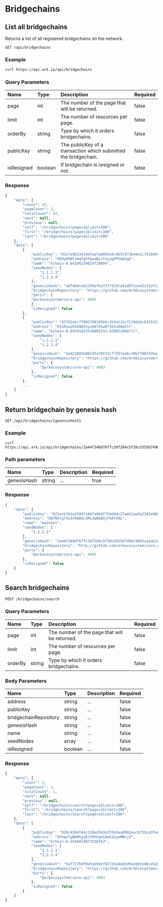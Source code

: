 # Bridgechains

## List all bridgechains

Returns a list of all registered bridgechains on the network.

```text
GET /api/bridgechains
```

### Example

```bash
curl https://api.ark.io/api/bridgechains
```

### Query Parameters

| Name | Type | Description | Required |
| :--- | :--- | :--- | :--- |
| page | int | The number of the page that will be returned. | false |
| limit | int | The number of resources per page. | false |
| orderBy | string | Type by which it orders bridgechains. | false |
| publicKey | string | The publicKey of a transaction which submitted the bridgechain. | false |
| isResigned | boolean | If bridgechain is resigned or not. | false |

### Response

```javascript
{
    "meta": {
        "count": 43,
        "pageCount": 1,
        "totalCount": 43,
        "next": null,
        "previous": null,
        "self": "/bridgechains?page=1&limit=100",
        "first": "/bridgechains?page=1&limit=100",
        "last": "/bridgechains?page=1&limit=100"
    },
    "data": [
        {
            "publicKey": "02e7e9b33d19e5aa7ad092e8cdb5c973b44e2c761840c64a1abbe5571bb317d464",
            "address": "DEHyKHdtzHqTghfpwaBcvTzLpgPP5AAUgE",
            "name": "bchain-0.04206259029720094",
            "seedNodes": [
                "1.1.1.1",
                "1.2.3.4"
            ],
            "genesisHash": "a6f4b8ceb2299efba73f732dca52d871ce42c31af22eca1e7f8f16083daac6f6",
            "bridgechainRepository": "https://github.com/ArkEcosystem/core",
            "ports": {
            "@arkecosystem/core-api": 4003
            },
            "isResigned": false
        },
        {
            "publicKey": "03782a5c77892798195b5c1b54133c7139debc63551523ee37e5b4d0be6a7e7fe4",
            "address": "D5xRcwzEGSN83nyuGN74Sw8f353vDmm2tt",
            "name": "bchain-0.04391823538085293-620022860717",
            "seedNodes": [
                "1.1.1.1",
                "1.2.3.4"
            ],
            "genesisHash": "de921093b007df470f22c77257ed6c39bf7887d7ba28bafbde71e124e5125b67",
            "bridgechainRepository": "https://github.com/ArkEcosystem/core",
            "ports": {
                "@arkecosystem/core-api": 4003
            },
            "isResigned": false
        },
        ...
    ]
}
```

##   Return bridgechain by genesis hash

```text
GET /api/bridgechains/{genesisHash}
```

### Example

```text
curl https://api.ark.io/api/bridgechains/2a44f340d76ffc3df204c5f38cd355b7496c9065a1ade2ef92071436bd72e867
```

### Path parameters

| Name  | Type | Description | Required |
| :--- | :--- | :--- | :--- |
| genesisHash | string | ... | true |

### Response

```javascript
{
    "data": {
        "publicKey": "021ecb763a2589f189fa66df754d4dc27aeb1ae6a23d3e88e536beb8f57852ef5c",
        "address": "DN7NVtgTdvdrD8BdLSML4qN6BXjFkATV9L",
        "name": "mainnet",
        "seedNodes": [
            "1.1.1.1"
        ],
        "genesisHash": "2a44f340d76ffc3df204c5f38cd355b7496c9065a1ade2ef92071436bd72e867",
        "bridgechainRepository": "http://github.com/arkecosystem/core.git",
        "ports": {
            "@arkecosystem/core-api": 4003
        },
        "isResigned": false
    }
}
```



## Search bridgechains

```bash
POST /bridgechains/search
```

### Query Parameters

| Name | Type | Description | Required |
| :--- | :--- | :--- | :--- |
| page | int | The number of the page that will be returned. | false |
| limit | int | The number of resources per page. | false |
| orderBy | string | Type by which it orders bridgechains. | false |

### Body Parameters

| Name | Type | Description | Required |
| :--- | :--- | :--- | :--- |
| address | string | ... | false |
| publicKey | string | ... | false |
| bridgechainRepository | string | ... | false |
| genesisHash | string | ... | false |
| name | string | ... | false |
| seedNodes | array | ... | false |
| isResigned | boolean | ... | false |

### Response

```javascript
{
    "meta": {
        "count": 1,
        "pageCount": 1,
        "totalCount": 1,
        "next": null,
        "previous": null,
        "self": "/bridgechains/search?page=1&limit=100",
        "first": "/bridgechains/search?page=1&limit=100",
        "last": "/bridgechains/search?page=1&limit=100"
    },
    "data": [
        {
            "publicKey": "028c430df44c120ed342e37da5ea8992eac6755c43fe6a6a870b02ae81a943ba75",
            "address": "DPeqoTgBbRhyuEJtMnhqhSAeK32ymMNvjd",
            "name": "bchain-0.2546019873538763",
            "seedNodes": [
                "1.1.1.1",
                "1.2.3.4"
            ],
            "genesisHash": "8af717bdf0a5ab94ef0272ba0e83d9ae8dce86ce5a9614ab1cacd9b417214ed3",
            "bridgechainRepository": "https://github.com/ArkEcosystem/core",
            "ports": {
                "@arkecosystem/core-api": 4003
            },
            "isResigned": false
        }
    ]
}
```



